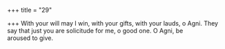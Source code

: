 +++
title = "29"

+++
With your will may I win, with your gifts, with your lauds, o Agni. They say that just you are solicitude for me, o good one. O Agni, be  
aroused to give.  
